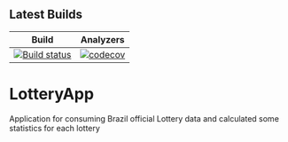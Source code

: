 
## Latest Builds
Build    | Analyzers      
-------- | :------------:
[![Build status](https://ci.appveyor.com/api/projects/status/q72alxqar06ublbe?svg=true)](https://ci.appveyor.com/project/rsmivb/lotteryapp) | [![codecov](https://codecov.io/gh/rsmivb/LotteryApp/branch/master/graph/badge.svg)](https://codecov.io/gh/rsmivb/LotteryApp)

# LotteryApp
Application for consuming Brazil official Lottery data and calculated some statistics for each lottery 
